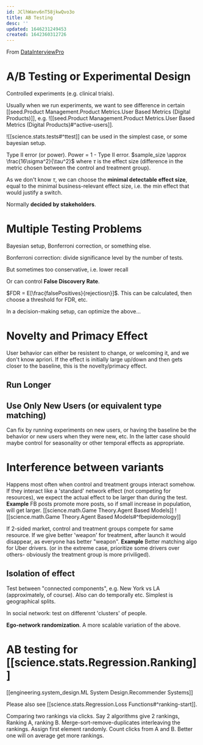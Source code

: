 ```yaml
---
id: JClhWanv6nT58jkwQvo3o
title: AB Testing
desc: ''
updated: 1646231249453
created: 1642360312726
---
```



From [DataInterviewPro](https://www.youtube.com/watch?v=X8u6kr4fxXc&ab_channel=DataInterviewPro)


# A/B Testing or Experimental Design
Controlled experiments (e.g. clinical trials).

Usually when we run experiments, we want to see difference in certain [[seed.Product Management.Product Metrics.User Based Metrics (Digital Products)]], e.g. ![[seed.Product Management.Product Metrics.User Based Metrics (Digital Products)#^active-users]].


![[science.stats.tests#^ttest]] can be used in the simplest case, or some bayesian setup. 

Type II error (or power). Power = 1 - Type II error.
$sample_size \approx \frac{16\sigma^2}{\tau^2}$ where $\tau$ is the effect size (difference in the metric chosen between the control and treatment group).

As we don't know $\tau$, we can choose the __minimal detectable effect size__, equal to the minimal business-relevant effect size, i.e. the min effect that would justify a switch. 

Normally __decided by stakeholders__.

# Multiple Testing Problems 

Bayesian setup, Bonferroni correction, or something else.

Bonferroni correction:
divide significance level by the number of tests.

But sometimes too conservative, i.e. lower recall

Or can control __False Discovery Rate__.

$FDR = E[\frac{falsePositives}{rejectiosn}]$.
This can be calculated, then choose a threshold for FDR, etc.

In a decision-making setup, can optimize the above...

# Novelty and Primacy Effect

User behavior can either be resistent to change, or welcoming it, and we don't know apriori.
If the effect is initially large up/down and then gets closer to the baseline, this is the novelty/primacy effect.

## Run Longer
## Use Only New Users (or equivalent type matching)
Can fix by running experiments on new users, or having the baseline be the behavior or new users when they were new, etc. In the latter case should maybe control for seasonality or other temporal effects as appropriate.


# Interference between variants

 Happens most often when control and treatment groups interact somehow. 
 If they interact like a 'standard' network effect (not competing for resources), we expect the actual effect to be larger than during the test. 
 __Example__ FB posts promote more posts, so if small increase in population, will get larger.
[[science.math.Game Theory.Agent Based Models]]
![[science.math.Game Theory.Agent Based Models#^fbepidemology]]
 
 If 2-sided market, control and treatment groups compete for same resource. If we give better 'weapon' for treatment, after launch it would disappear, as everyone has better "weapon".
__Example__ Better matching algo for Uber drivers. (or in the extreme case, prioritize some drivers over others- obviously the treatment group is more priviliged).

## Isolation of effect

Test between "connected components", e.g. New York vs LA (approximately, of course). Also can do temporally etc.
Simplest is geographical splits.

In social network:
test on differennt 'clusters' of people.

__Ego-network randomization__. A more scalable variation of the above.



# AB testing for [[science.stats.Regression.Ranking]] 
[[engineering.system_design.ML System Design.Recommender Systems]]

Please also see [[science.stats.Regression.Loss Functions#^ranking-start]].

Comparing two rankings via clicks.
Say 2 algorithms give 2 rankings, Ranking A, ranking B.
Merge-sort-remove-duplicates interleaving the rankings.
Assign first element randomly.
Count clicks from A and B. Better one will on average get more rankings.

